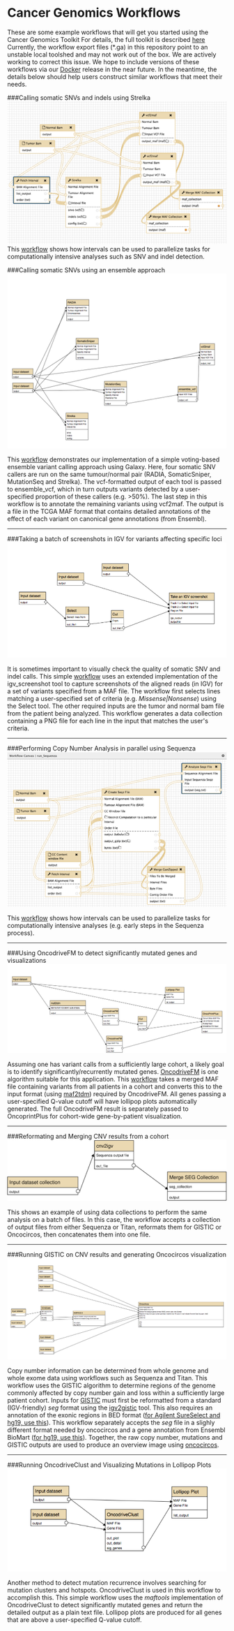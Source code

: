 # Cancer Genomics Workflows

These are some example workflows that will get you started using the Cancer Genomics Toolkit
For details, the full toolkit is described [here](http://biorxiv.org/content/early/2016/11/26/089631)
Currently, the workflow export files (\*.ga) in this repository point to an unstable local toolshed and may not work out of the box. We are actively working to correct this issue. We hope to include versions of these workflows via our [Docker](../docker/Dockerfile) release in the near future. In the meantime, the details below should help users construct similar workflows that meet their needs.

###Calling somatic SNVs and indels using Strelka
![ScreenShot](run_strelka.png)
This [workflow](Galaxy-Workflow-run_Strelka.ga) shows how intervals can be used to parallelize tasks for computationally intensive analyses such as SNV and indel detection. 

###Calling somatic SNVs using an ensemble approach
![ScreenShot](ensemble_caller_workflow.png)

This [workflow](Galaxy-Workflow-Ensemble_Variant_Caller.ga) demonstrates our implementation of a simple voting-based ensemble variant calling approach using Galaxy. Here, four somatic SNV callers are run on the same tumour/normal pair (RADIA, SomaticSniper, MutationSeq and Strelka). The vcf-formatted output of each tool is passed to ensemble_vcf, which in turn outputs variants detected by a user-specified proportion of these callers (e.g. >50%). The last step in this workflow is to annotate the remaining variants using vcf2maf. The output is a file in the TCGA MAF format that contains detailed annotations of the effect of each variant on canonical gene annotations (from Ensembl).

---

###Taking a batch of screenshots in IGV for variants affecting specific loci
![ScreenShot](igv_screenshot.png)

It is sometimes important to visually check the quality of somatic SNV and indel calls. This simple [workflow](Galaxy-Workflow-IGVScreenshotVariants.ga) uses an extended implementation of the igv_screenshot tool to capture screenshots of the aligned reads (in IGV) for a set of variants specified from a MAF file. The workflow first selects lines matching a user-specified set of criteria (e.g. *Missense|Nonsense*) using the Select tool. The other required inputs are the tumor and normal bam file from the patient being analyzed. This workflow generates a data collection containing a PNG file for each line in the input that matches the user's criteria.

---
###Performing Copy Number Analysis in parallel using Sequenza
![ScreenShot](run_sequenza.png)

This [workflow](Galaxy-Workflow-run_Sequenza.ga) shows how intervals can be used to parallelize tasks for computationally intensive analyses (e.g. early steps in the Sequenza process).

---

###Using OncodriveFM to detect significantly mutated genes and visualizations
![ScreenShot](oncodrivefm_gene_discovery.png)

Assuming one has variant calls from a sufficiently large cohort, a likely goal is to identify significantly/recurrently mutated genes. [OncodriveFM](https://testtoolshed.g2.bx.psu.edu/view/morinlab/oncodrivefm/97e99acadbaf) is one algorithm suitable for this application. This [workflow](Galaxy-Workflow-SignificantGeneDiscovery.ga) takes a merged MAF file containing variants from all patients in a cohort and converts this to the input format (using [maf2tdm](https://testtoolshed.g2.bx.psu.edu/view/morinlab/package_maf2tdm_1_0/fd09386ad95f)) required by OncodriveFM. All genes passing a user-specified Q-value cutoff will have lollipop plots automatically generated. The full OncodriveFM result is separately passed to OncoprintPlus for cohort-wide gene-by-patient visualization.

---
###Reformating and Merging CNV results from a cohort
![ScreenShot](merge_reformat_cnv.png)

This shows an example of using data collections to perform the same analysis on a batch of files. In this case, the workflow accepts a collection of output files from either Sequenza or Titan, reformats them for GISTIC or Oncocircos, then concatenates them into one file.

---

###Running GISTIC on CNV results and generating Oncocircos visualization
![ScreenShot](gistic_snv_workflow.png)

Copy number information can be determined from whole genome and whole exome data using workflows such as Sequenza and Titan. This workflow uses the GISTIC algorithm to determine regions of the genome commonly affected by copy number gain and loss within a sufficiently large patient cohort. Inputs for [GISTIC](https://testtoolshed.g2.bx.psu.edu/view/morinlab/gistic/d16928a77255) must first be reformatted from a standard (IGV-friendly) *seg* format using the [igv2gistic](https://testtoolshed.g2.bx.psu.edu/view/morinlab/igv2gistic/e4da94676cf8) tool. This also requires an annotation of the exonic regions in BED format ([for Agilent SureSelect and hg19, use this](./agilent_sureselect_all_exons_v5_and_utr.sort.merge.hg19.bed.gz)). This workflow separately accepts the *seg* file in a slighly different format needed by oncocircos and a gene annotation from Ensembl BioMart ([for hg19, use this](./hg19_genes_biomart.txt)). Together, the raw copy number, mutations and GISTIC outputs are used to produce an overview image using [oncocircos](https://testtoolshed.g2.bx.psu.edu/view/morinlab/oncocircos/417f984cd2e2). 

---

###Running OncodriveClust and Visualizing Mutations in Lollipop Plots
![ScreenShot](oncodriveclust_workflow.png)

Another method to detect mutation recurrence involves searching for mutation clusters and hotspots. OncodriveClust is used in this workflow to accomplish this. This simple workflow uses the *maftools* implementation of OncodriveClust to detect significantly mutated genes and return the detailed output as a plain text file. Lollipop plots are produced for all genes that are above a user-specified Q-value cutoff.
